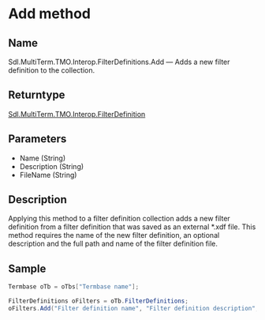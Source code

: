 # Add method




## Name

Sdl.MultiTerm.TMO.Interop.FilterDefinitions.Add —          Adds a new filter definition to the collection.



## Returntype
[Sdl.MultiTerm.TMO.Interop.FilterDefinition](Sdl.MultiTerm.TMO.Interop.FilterDefinition.md)



## Parameters

* Name (String)
* Description (String)
* FileName (String)




## Description



Applying this method to a filter definition collection adds a new filter definition from a filter definition that was saved as an external \*.xdf file. This method requires the name of the new filter definition, an optional description and the full path and name of the filter definition file.



## Sample


```cs
Termbase oTb = oTbs["Termbase name"];

FilterDefinitions oFilters = oTb.FilterDefinitions;
oFilters.Add("Filter definition name", "Filter definition description", "c:\\temp\\missing_target_.xdf");
```

